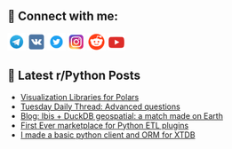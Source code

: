 ## 🔎 Connect with me:
[<img src="https://github.com/bullbesh/bullbesh/blob/main/images/Telegram.png" width="32" height="32" />](https://t.me/bullbesh)
[<img src="https://github.com/bullbesh/bullbesh/blob/main/images/VK.png" width="32" height="32" />](https://vk.com/bullbesh)
[<img src="https://github.com/bullbesh/bullbesh/blob/main/images/Twitter.png" width="32" height="32" />](https://twitter.com/bullbesh1)
[<img src="https://github.com/bullbesh/bullbesh/blob/main/images/Instagram.png" width="32" height="32" />](https://www.instagram.com/bullbesh)
[<img src="https://github.com/bullbesh/bullbesh/blob/main/images/Reddit.png" width="32" height="32" />](https://www.reddit.com/user/bullbesh)
[<img src="https://github.com/bullbesh/bullbesh/blob/main/images/YouTube.png" width="32" height="32" />](https://www.youtube.com/channel/UCtfjRs6uzgq5mfm8S06WTcg)

## 📕 Latest r/Python Posts
<!-- BLOG-POST-LIST:START -->
- [Visualization Libraries for Polars](https://www.reddit.com/r/Python/comments/18gc8rn/visualization_libraries_for_polars/)
- [Tuesday Daily Thread: Advanced questions](https://www.reddit.com/r/Python/comments/18g8a2m/tuesday_daily_thread_advanced_questions/)
- [Blog: Ibis + DuckDB geospatial: a match made on Earth](https://www.reddit.com/r/Python/comments/18g7dwi/blog_ibis_duckdb_geospatial_a_match_made_on_earth/)
- [First Ever marketplace for Python ETL plugins](https://www.reddit.com/r/Python/comments/18g44k9/first_ever_marketplace_for_python_etl_plugins/)
- [I made a basic python client and ORM for XTDB](https://www.reddit.com/r/Python/comments/18g1xmc/i_made_a_basic_python_client_and_orm_for_xtdb/)
<!-- BLOG-POST-LIST:END -->
